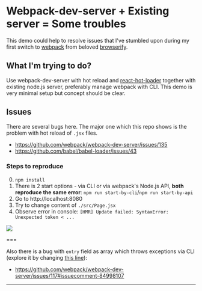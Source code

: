 # Webpack-dev-server + Existing server = Some troubles

This demo could help to resolve issues that I've stumbled upon during my first switch to [webpack](http://webpack.github.io/) from beloved [browserify](http://browserify.org/). 

## What I'm trying to do?

Use webpack-dev-server with hot reload and [react-hot-loader](https://github.com/gaearon/react-hot-loader) together with existing node.js server, preferably manage webpack with CLI. This demo is very minimal setup but concept should be clear.

## Issues

There are several bugs here. The major one which this repo shows is the problem with hot reload of `.jsx` files.

- https://github.com/webpack/webpack-dev-server/issues/135
- https://github.com/babel/babel-loader/issues/43

### Steps to reproduce

0. `npm install`
1. There is 2 start options - via CLI or via webpack's Node.js API, **both reproduce the same error**: `npm run start-by-cli`/`npm run start-by-api`
2. Go to http://localhost:8080
3. Try to change content of `./src/Page.jsx`
4. Observe error in console: `[HMR] Update failed: SyntaxError: Unexpected token < ...`

![](https://dl.dropboxusercontent.com/u/100463011/webpack-reload-bug.gif)

===

Also there is a bug with `entry` field as array which throws exceptions via CLI (explore it by changing [this line](https://github.com/voronianski/webpack-trouble-demo/blob/master/webpack.config.cli.js#L6)):

- https://github.com/webpack/webpack-dev-server/issues/117#issuecomment-84998107

---
